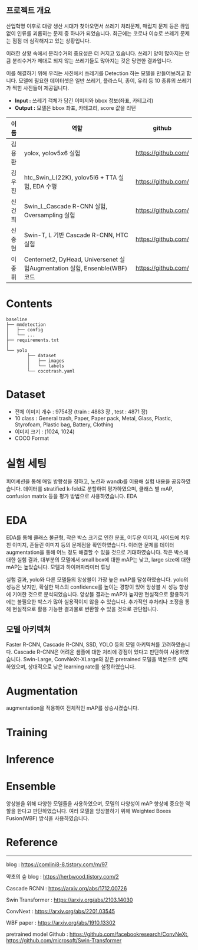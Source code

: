 ## 프로젝트 개요

산업혁명 이후로 대량 생산 시대가 찾아오면서 쓰레기 처리문제, 매립지 문제 등은 끊임없이 인류를 괴롭히는 문제 중 하나가 되었습니다. 최근에는 코로나 이슈로 쓰레기 문제는 점점 더 심각해지고 있는 상황입니다.


이러한 상황 속에서 분리수거의 중요성은 더 커지고 있습니다. 쓰레기 양이 많아지는 만큼 분리수거가 제대로 되지 않는 쓰레기들도 많아지는 것은 당연한 결과입니다.

이를 해결하기 위해 우리는 사진에서 쓰레기를 Detection 하는 모델을 만들어보려고 합니다. 모델에 필요한 데이터셋은 일반 쓰레기, 플라스틱, 종이, 유리 등 10 종류의 쓰레기가 찍힌 사진들이 제공됩니다.

- **Input :** 쓰레기 객체가 담긴 이미지와 bbox 정보(좌표, 카테고리)
- **Output :** 모델은 bbox 좌표, 카테고리, score 값을 리턴

|  이름      | 역할                                                         | github                         |
| :-------: | ------------------------------------------------------------ | ------------------------------ |
|김용환       | yolox, yolov5x6 실험                                         | https://github.com/ |
|김우진       | htc_Swin_L(22K), yolov5l6 + TTA 실험, EDA 수행               | https://github.com/    |
|신건희       | Swin_L_Cascade R-CNN 실험, Oversampling 실험                 | https://github.com/   |
|신중현       | Swin-T, L 기반 Cascade R-CNN, HTC 실험                       | https://github.com/    |
|이종휘       | Centernet2, DyHead, Universenet 실험Augmentation 실험, Ensenble(WBF) 코드 | https://github.com/    |

# Contents

```
baseline
├── mmdetection
│   ├── config
│   └── ...
├── requirements.txt
│
└── yolo
		├── dataset
		│   ├── images
		│   └── labels
		└── cocotrash.yaml
```



# Dataset

- 전체 이미지 개수 : 9754장 (train : 4883 장 , test : 4871 장)
- 10 class : General trash, Paper, Paper pack, Metal, Glass, Plastic, Styrofoam, Plastic bag, Battery, Clothing
- 이미지 크기 : (1024, 1024)
- COCO Format

# 실험 세팅

피어셰션을 통해 매일 방향성을 정하고, 노션과 wandb를 이용해 실험 내용을 공유하였습니다.
데이터를 stratified k-fold로 분할하여 평가하였으며, 클래스 별 mAP, confusion matrix 등을 평가 방법으로 사용하였습니다.
EDA

# EDA

EDA를 통해 클래스 불균형, 작은 박스 크기로 인한 분포, 어두운 이미지, 사이드에 치우친 이미지, 흔들린 이미지 등의 문제점을 확인하였습니다.
이러한 문제를 데이터 augmentation을 통해 어느 정도 해결할 수 있을 것으로 기대하였습니다.
작은 박스에 대한 실험 결과, 대부분의 모델에서 small box에 대한 mAP는 낮고, large size에 대한 mAP는 높았습니다.
모델과 하이퍼파라미터 튜닝


실험 결과, yolo와 다른 모델들의 앙상블이 가장 높은 mAP를 달성하였습니다.
yolo의 성능은 낮지만, 확실한 박스의 confidence를 높이는 경향이 있어 앙상블 시 성능 향상에 기여한 것으로 분석되었습니다.
앙상블 결과는 mAP가 높지만 현실적으로 활용하기에는 불필요한 박스가 많아 실용적이지 않을 수 있습니다.
추가적인 후처리나 조정을 통해 현실적으로 활용 가능한 결과물로 변환할 수 있을 것으로 판단됩니다.

## 모델 아키텍쳐

Faster R-CNN, Cascade R-CNN, SSD, YOLO 등의 모델 아키텍처를 고려하였습니다.
Cascade R-CNN은 어려운 샘플에 대한 처리에 강점이 있다고 판단하여 사용하였습니다.
Swin-Large, ConvNeXt-XLarge와 같은 pretrained 모델을 백본으로 선택하였으며, 상대적으로 낮은 learning rate를 설정하였습니다.



# Augmentation 

augmentation을 적용하여 전체적인 mAP를 상승시켰습니다.


# Training

# Inference

# Ensemble

앙상블을 위해 다양한 모델들을 사용하였으며, 모델의 다양성이 mAP 향상에 중요한 역할을 한다고 판단하였습니다.
여러 모델을 앙상블하기 위해 Weighted Boxes Fusion(WBF) 방식을 사용하였습니다.

# Reference
---
blog : https://comlini8-8.tistory.com/m/97

약초의 숲 blog : https://herbwood.tistory.com/2

Cascade RCNN : https://arxiv.org/abs/1712.00726

Swin Transformer : https://arxiv.org/abs/2103.14030

ConvNext : https://arxiv.org/abs/2201.03545

WBF paper : https://arxiv.org/abs/1910.13302

pretrained model Github : https://github.com/facebookresearch/ConvNeXt, https://github.com/microsoft/Swin-Transformer 

